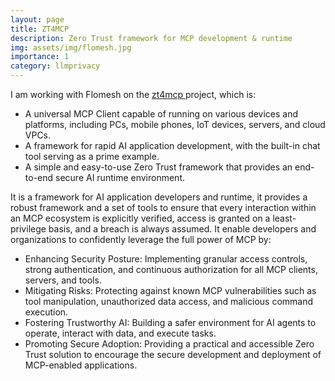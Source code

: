 ```yaml
---
layout: page
title: ZT4MCP
description: Zero Trust framework for MCP development & runtime
img: assets/img/flomesh.jpg
importance: 1
category: llmprivacy
---
```


I am working with Flomesh on the
<a href="https://github.com/flomesh-io/zt4mcp"> zt4mcp </a> project, which is:

- A universal MCP Client capable of running on various devices and platforms, including PCs, mobile phones, IoT devices, servers, and cloud VPCs.
- A framework for rapid AI application development, with the built-in chat tool serving as a prime example.
- A simple and easy-to-use Zero Trust framework that provides an end-to-end secure AI runtime environment.

It is a framework for AI application developers and runtime, it provides a robust framework and a set of tools to ensure that every interaction within an MCP ecosystem is explicitly verified, access is granted on a least-privilege basis, and a breach is always assumed. It enable developers and organizations to confidently leverage the full power of MCP by:

- Enhancing Security Posture: Implementing granular access controls, strong authentication, and continuous authorization for all MCP clients, servers, and tools.
- Mitigating Risks: Protecting against known MCP vulnerabilities such as tool manipulation, unauthorized data access, and malicious command execution.
- Fostering Trustworthy AI: Building a safer environment for AI agents to operate, interact with data, and execute tasks.
- Promoting Secure Adoption: Providing a practical and accessible Zero Trust solution to encourage the secure development and deployment of MCP-enabled applications.